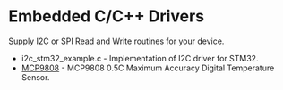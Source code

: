 # Embedded C/C++ Drivers
Supply I2C or SPI Read and Write routines for your device.

* i2c_stm32_example.c - Implementation of I2C driver for STM32.<br />
* [MCP9808](https://www.microchip.com/en-us/product/mcp9808) - MCP9808 0.5C Maximum Accuracy Digital Temperature Sensor.<br />


